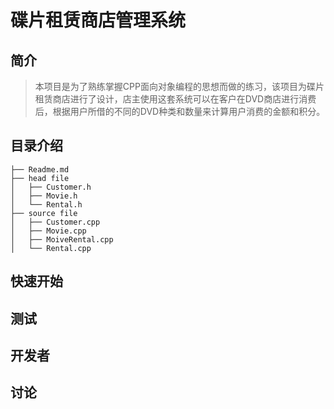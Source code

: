 碟片租赁商店管理系统
===
简介
-----
>本项目是为了熟练掌握CPP面向对象编程的思想而做的练习，该项目为碟片租赁商店进行了设计，店主使用这套系统可以在客户在DVD商店进行消费后，根据用户所借的不同的DVD种类和数量来计算用户消费的金额和积分。
   
目录介绍
--
```
├── Readme.md                  
├── head file                      
│   ├── Customer.h
│   ├── Movie.h                            
│   └── Rental.h              
├── source file                  
│   ├── Customer.cpp
│   ├── Movie.cpp  
│   ├── MoiveRental.cpp     
│   └── Rental.cpp
```
快速开始
--
测试
--
开发者
--
讨论
--

